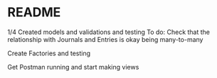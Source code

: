 # README
1/4
Created models and validations and testing
To do:
Check that the relationship with Journals and Entries is okay being
many-to-many

Create Factories and testing

Get Postman running and start making views



